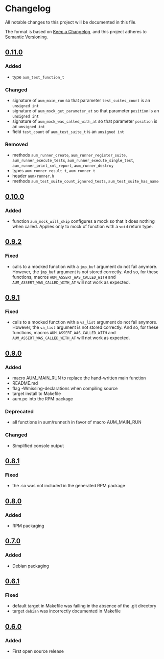 # Changelog

All notable changes to this project will be documented in this file.

The format is based on [Keep a Changelog](https://keepachangelog.com/en/1.0.0/),
and this project adheres to [Semantic Versioning](https://semver.org/spec/v2.0.0.html).


## [0.11.0](https://github.com/airbus-cyber/aum/releases/tag/0.11.0)

### Added
- type `aum_test_function_t`

### Changed
- signature of `aum_main_run` so that parameter `test_suites_count` is an `unsigned int`
- signature of `aum_mock_get_parameter_at` so that parameter `position` is an `unsigned int`
- signature of `aum_mock_was_called_with_at` so that parameter `position` is an `unsigned int`
- field `test_count` of `aum_test_suite_t` is an `unsigned int`

### Removed
- methods `aum_runner_create`, `aum_runner_register_suite`, `aum_runner_execute_tests`, `aum_runner_execute_single_test`, `aum_runner_print_xml_report`, `aum_runner_destroy`
- types `aum_runner_result_t`, `aum_runner_t`
- header `aum/runner.h`
- methods `aum_test_suite_count_ignored_tests`, `aum_test_suite_has_name`


## [0.10.0](https://github.com/airbus-cyber/aum/releases/tag/0.10.0)

### Added
- function `aum_mock_will_skip` configures a mock so that it does nothing when called. Applies only to mock of function with a `void` return type.


## [0.9.2](https://github.com/airbus-cyber/aum/releases/tag/0.9.2)

### Fixed
- calls to a mocked function with a `jmp_buf` argument do not fail anymore. However, the `jmp_buf` argument is not stored correctly. And so, for these functions, macros `AUM_ASSERT_WAS_CALLED_WITH` and `AUM_ASSERT_WAS_CALLED_WITH_AT` will not work as expected.


## [0.9.1](https://github.com/airbus-cyber/aum/releases/tag/0.9.1)

### Fixed
- calls to a mocked function with a `va_list` argument do not fail anymore. However, the `va_list` argument is not stored correctly. And so, for these functions, macros `AUM_ASSERT_WAS_CALLED_WITH` and `AUM_ASSERT_WAS_CALLED_WITH_AT` will not work as expected.


## [0.9.0](https://github.com/airbus-cyber/aum/releases/tag/0.9.0)

### Added
- macro AUM_MAIN_RUN to replace the hand-written main function
- README.md
- flag -Wmissing-declarations when compiling source
- target install to Makefile
- aum.pc into the RPM package

### Deprecated
- all functions in aum/runner.h in favor of macro AUM_MAIN_RUN

### Changed
- Simplified console output


## [0.8.1](https://github.com/airbus-cyber/aum/releases/tag/0.8.1)

### Fixed
- the .so was not included in the generated RPM package


## [0.8.0](https://github.com/airbus-cyber/aum/releases/tag/0.8.0)

### Added
- RPM packaging


## [0.7.0](https://github.com/airbus-cyber/aum/releases/tag/0.7.0)

### Added
- Debian packaging


## [0.6.1](https://github.com/airbus-cyber/aum/releases/tag/0.6.1)

### Fixed
- default target in Makefile was failing in the absence of the .git directory
- target `debian` was incorrectly documented in Makefile


## [0.6.0](https://github.com/airbus-cyber/aum/releases/tag/0.6.0)

### Added
- First open source release


